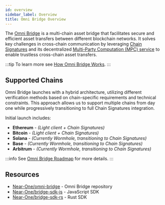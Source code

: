 ```yaml
---
id: overview
sidebar_label: Overview
title: Omni Bridge Overview
---
```


The [Omni Bridge](https://github.com/Near-One/omni-bridge) is a multi-chain asset bridge that facilitates secure and efficient asset transfers between different blockchain networks. It solves key challenges in cross-chain communication by leveraging [Chain Signatures](https://docs.near.org/concepts/abstraction/chain-signatures) and its decentralized [Multi-Party Computation (MPC) service](https://docs.near.org/concepts/abstraction/chain-signatures#multi-party-computation-service) to enable trustless cross-chain asset transfers. 

:::tip
To learn more see [How Omni Bridge Works](./how-it-works.md).
:::

## Supported Chains

Omni Bridge launches with a hybrid architecture, utilizing different verification methods based on chain-specific requirements and technical constraints. This approach allows us to support multiple chains from day one while progressively transitioning to full Chain Signatures integration.

Initial launch includes:

- **Ethereum** - _(Light client + Chain Signatures)_
- **Bitcoin** - _(Light client + Chain Signatures)_
- **Solana** - _(Currently Wormhole, transitioning to Chain Signatures)_
- **Base** - _(Currently Wormhole, transitioning to Chain Signatures)_
- **Arbitrum** - _(Currently Wormhole, transitioning to Chain Signatures)_

:::info
See [Omni Bridge Roadmap](./roadmap.md) for more details.
:::

## Resources

- [Near-One/omni-bridge](https://github.com/Near-One/omni-bridge) - Omni Bridge repository
- [Near-One/bridge-sdk-js](https://github.com/Near-One/bridge-sdk-js) - JavaScript SDK
- [Near-One/bridge-sdk-rs](https://github.com/Near-One/bridge-sdk-rs) - Rust SDK

